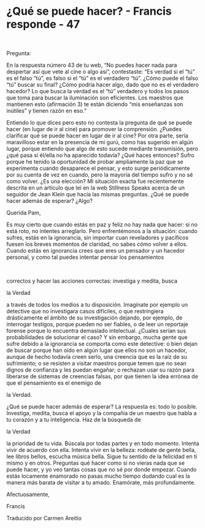 # ¿Qué se puede hacer? - Francis responde - 47

&nbsp; 

Pregunta: 

En la respuesta n&uacute;mero 43 de tu web, &ldquo;No puedes hacer nada para despertar as&iacute; que vete al cine o algo as&iacute;&rdquo;, contestaste: &ldquo;Es verdad si el &ldquo;t&uacute;&rdquo; es el falso &ldquo;t&uacute;&rdquo;, es falso si el &ldquo;t&uacute;&rdquo; es el verdadero &ldquo;t&uacute;&rdquo;. &iquest;C&oacute;mo puede el falso &ldquo;t&uacute;&rdquo; buscar su final? &iquest;C&oacute;mo podr&iacute;a hacer algo, dado que no es el verdadero hacedor? Lo que busca la verdad es el &ldquo;t&uacute;&rdquo; verdadero y todos los pasos que toma para buscar la iluminaci&oacute;n son eficientes. Los maestros que mantienen esto (afirmaci&oacute;n 3) te est&aacute;n diciendo &ldquo;mis ense&ntilde;anzas son in&uacute;tiles&rdquo; y tienen raz&oacute;n en eso.&rdquo; 

Entiendo lo que dices pero esto no contesta la pregunta de qu&eacute; se puede hacer (en lugar de ir al cine) para promover la comprensi&oacute;n. &iquest;Puedes clarificar qu&eacute; se puede hacer en lugar de ir al cine? Por otra parte, ser&iacute;a maravilloso estar en la presencia de mi gur&uacute;, como has sugerido en alg&uacute;n lugar, porque entiendo que algo de esto sucede mediante transmisi&oacute;n, pero &iquest;qu&eacute; pasa si &eacute;l/ella no ha aparecido todav&iacute;a? &iquest;Qu&eacute; haces entonces? Sufro porque he tenido la oportunidad de probar ampliamente la paz que se experimenta cuando desaparece el pensar, y esto surge peri&oacute;dicamente por su cuenta de vez en cuando, pero la mayor&iacute;a del tiempo sufro y no s&eacute; como volver. &iquest;Es una elecci&oacute;n? Mi situaci&oacute;n exacta fue recientemente descrita en un art&iacute;culo que le&iacute; en la web Stillness Speaks acerca de un seguidor de Jean Klein que hac&iacute;a las mismas preguntas. &iquest;Qu&eacute; se puede hacer adem&aacute;s de esperar? &iquest;Algo?

Querida Pam,

Es muy cierto que cuando est&aacute;s en paz y feliz no hay nada que hacer: si no est&aacute; roto, no intentes arreglarlo. Pero enfrent&eacute;monos a la situaci&oacute;n: cuando sufres, est&aacute;s en la ignorancia, sin importar cuan reveladores y pac&iacute;ficos fuesen los breves momentos de claridad, no sabes c&oacute;mo volver a ellos. Cuando est&aacute;s en ignorancia crees que eres un pensador y un hacedor personal, y como tal puedes intentar pensar los pensamientos

&nbsp; 

correctos y hacer las acciones correctas: investiga y medita, busca 

la Verdad

 a trav&eacute;s de todos los medios a tu disposici&oacute;n. Imag&iacute;nate por ejemplo un detective que no investigara casos dif&iacute;ciles, o que restringiera dr&aacute;sticamente el &aacute;mbito de su investigaci&oacute;n dejando, por ejemplo, de interrogar testigos, porque pueden no ser fiables, o de leer un reportaje forense porque lo encuentra demasiado intelectual. &iquest;Cuales ser&iacute;an sus probabilidades de solucionar el caso? Y sin embargo, mucha gente que sufre debido a la ignorancia se comporta como este detective: o bien dejan de buscar porque han o&iacute;do en alg&uacute;n lugar que ellos no son un hacedor, aunque de hecho todav&iacute;a creen serlo, una creencia que es la ra&iacute;z de su sufrimiento; o se resisten a visitar maestros porque temen que no sean dignos de confianza y les puedan enga&ntilde;ar; o rechazan usar su raz&oacute;n para liberarse de sistemas de creencias falsas, por que tienen la idea err&oacute;nea de que el pensamiento es el enemigo de 

la Verdad.

&iquest;Qu&eacute; se puede hacer adem&aacute;s de esperar? La respuesta es: todo lo posible. Investiga, medita, busca el apoyo y la compa&ntilde;&iacute;a de un maestro que habla a tu coraz&oacute;n y a tu inteligencia. Haz de la b&uacute;squeda de 

la Verdad

 la prioridad de tu vida. B&uacute;scala por todas partes y en todo momento. Intenta vivir de acuerdo con ella. Intenta vivir en la belleza: rod&eacute;ate de gente bella, lee libros bellos, escucha m&uacute;sica bella. Sigue tu sentido de la felicidad en ti mismo y en otros. Preguntas qu&eacute; hacer como si no vieras nada que se puede hacer, y yo veo tantas cosas que no s&eacute; por donde empezar. Cuando est&aacute;s locamente enamorado no pasas mucho tiempo dudando cual es la manera m&aacute;s barata de visitar a tu amado. Enam&oacute;rate, m&aacute;s profundamente.

Afectuosamente,

Francis 

Traducido por Carmen Areitio

